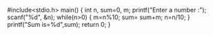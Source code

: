 #include<stdio.h>
main()
{
	int n, sum=0, m;
	printf("Enter a number :");
	scanf("%d", &n);
	while(n>0)
	{
		m=n%10;
		sum= sum+m;
		n=n/10;
	}
	printf("Sum is=%d",sum);
	return 0;
}
